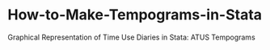 # How-to-Make-Tempograms-in-Stata
 Graphical Representation of Time Use Diaries in Stata: ATUS Tempograms
